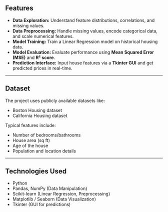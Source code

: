 ## Features
- **Data Exploration:** Understand feature distributions, correlations, and missing values.  
- **Data Preprocessing:** Handle missing values, encode categorical data, and scale numerical features.  
- **Model Training:** Train a Linear Regression model on historical housing data.  
- **Model Evaluation:** Evaluate performance using **Mean Squared Error (MSE)** and **R² score**.  
- **Prediction Interface:** Input house features via a **Tkinter GUI** and get predicted prices in real-time.

---

## Dataset
The project uses publicly available datasets like:  
- Boston Housing dataset  
- California Housing dataset  

Typical features include:
- Number of bedrooms/bathrooms  
- House area (sq ft)  
- Age of the house  
- Population and location details  

---

## Technologies Used
- Python  
- Pandas, NumPy (Data Manipulation)  
- Scikit-learn (Linear Regression, Preprocessing)  
- Matplotlib / Seaborn (Data Visualization)  
- Tkinter (GUI for predictions)  
